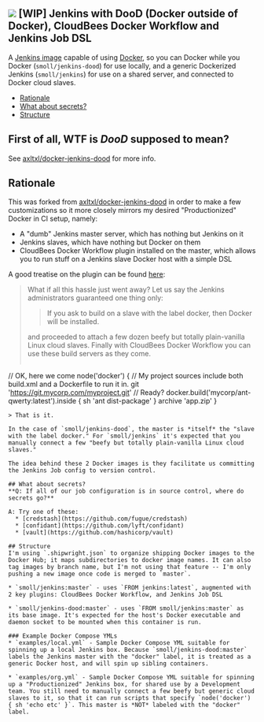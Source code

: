 ![](http://i.imgur.com/KC6TAD3.png)
[WIP] Jenkins with DooD (Docker outside of Docker), CloudBees Docker Workflow and Jenkins Job DSL
---
A [Jenkins image](https://registry.hub.docker.com/_/jenkins/) capable of using [Docker](http://docker.com), so you can Docker while you Docker (`smoll/jenkins-dood`) for use locally, and a generic Dockerized Jenkins (`smoll/jenkins`) for use on a shared server, and connected to Docker cloud slaves.

* [Rationale](#rationale)
* [What about secrets?](#what-about-secrets)
* [Structure](#structure)

## First of all, WTF is *DooD* supposed to mean?
See [axltxl/docker-jenkins-dood](https://github.com/axltxl/docker-jenkins-dood#first-of-all-wtf-is-dood-supposed-to-mean) for more info.

## Rationale
This was forked from [axltxl/docker-jenkins-dood](https://github.com/axltxl/docker-jenkins-dood) in order to make a few customizations so it more closely mirrors my desired "Productionized" Docker in CI setup, namely:
* A "dumb" Jenkins master server, which has nothing but Jenkins on it
* Jenkins slaves, which have nothing but Docker on them
* CloudBees Docker Workflow plugin installed on the master, which allows you to run stuff on a Jenkins slave Docker host with a simple DSL

A good treatise on the plugin can be found [here](https://www.cloudbees.com/blog/orchestrating-workflows-jenkins-and-docker-0):

> What if all this hassle just went away? Let us say the Jenkins administrators guaranteed one thing only:
>
> > If you ask to build on a slave with the label docker, then Docker will be installed.
>
> and proceeded to attach a few dozen beefy but totally plain-vanilla Linux cloud slaves. Finally with CloudBees Docker Workflow you can use these build servers as they come.
> ```groovy
// OK, here we come
node('docker') {
    // My project sources include both build.xml and a Dockerfile to run it in.
    git 'https://git.mycorp.com/myproject.git'
    // Ready?
    docker.build('mycorp/ant-qwerty:latest').inside {
        sh 'ant dist-package'
    }
    archive 'app.zip'
}
```
> That is it.

In the case of `smoll/jenkins-dood`, the master is *itself* the "slave with the label docker." For `smoll/jenkins` it's expected that you manually connect a few "beefy but totally plain-vanilla Linux cloud slaves."

The idea behind these 2 Docker images is they facilitate us committing the Jenkins Job config to version control.

## What about secrets?
**Q: If all of our job configuration is in source control, where do secrets go?**

A: Try one of these:
  * [credstash](https://github.com/fugue/credstash)
  * [confidant](https://github.com/lyft/confidant)
  * [vault](https://github.com/hashicorp/vault)

## Structure
I'm using `.shipwright.json` to organize shipping Docker images to the Docker Hub; it maps subdirectories to docker image names. It can also tag images by branch name, but I'm not using that feature -- I'm only pushing a new image once code is merged to `master`.

* `smoll/jenkins:master` - uses `FROM jenkins:latest`, augmented with 2 key plugins: CloudBees Docker Workflow, and Jenkins Job DSL

* `smoll/jenkins-dood:master` - uses `FROM smoll/jenkins:master` as its base image. It's expected for the host's Docker executable and daemon socket to be mounted when this container is run.

### Example Docker Compose YMLs
* `examples/local.yml` - Sample Docker Compose YML suitable for spinning up a local Jenkins box. Because `smoll/jenkins-dood:master` labels the Jenkins master with the "docker" label, it is treated as a generic Docker host, and will spin up sibling containers.

* `examples/org.yml` - Sample Docker Compose YML suitable for spinning up a "Productionized" Jenkins box, for shared use by a Development team. You still need to manually connect a few beefy but generic cloud slaves to it, so that it can run scripts that specify `node('docker') { sh 'echo etc' }`. This master is *NOT* labeled with the "docker" label.
